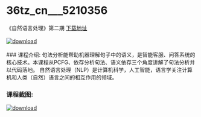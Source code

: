 # 36tz_cn___5210356
《自然语言处理》第二期
[下载地址](http://www.36tz.cn/article/5210356 "下载地址")
<br/></br>[![download](http://36tz.cn/muke_img/2020_02_1-72-300x167.png "下载地址")](http://www.36tz.cn/article/5210356 "下载地址")
<br/></br>### 课程介绍:
句法分析能帮助机器理解句子中的语义，是智能客服、问答系统的核心技术。本课程从PCFG、依存分析句法、语义依存三个角度讲解了句法分析并以代码落地。
自然语言处理（NLP）是计算机科学，人工智能，语言学关注计算机和人类（自然）语言之间的相互作用的领域。

### 课程截图:
[![download](http://36tz.cn/muke_img/2020_02_11-69.png "下载地址")](http://www.36tz.cn/article/5210356 "下载地址")
